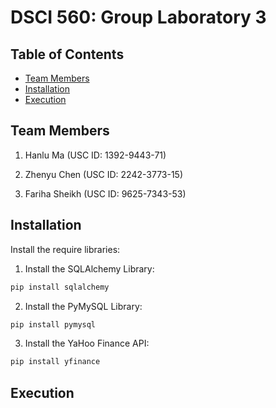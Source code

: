 # DSCI 560: Group Laboratory 3

## Table of Contents

- [Team Members](#team-members)
- [Installation](#installation)
- [Execution](#execution)

## Team Members

1. Hanlu Ma (USC ID: 1392-9443-71)

2. Zhenyu Chen (USC ID: 2242-3773-15)

4. Fariha Sheikh (USC ID: 9625-7343-53)

## Installation

Install the require libraries:

1. Install the SQLAlchemy Library:

```bash
pip install sqlalchemy
```

2. Install the PyMySQL Library:

```bash
pip install pymysql
```

3. Install the YaHoo Finance API:

```bash
pip install yfinance
```

## Execution

